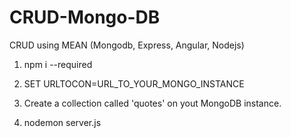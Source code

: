 # CRUD-Mongo-DB
CRUD using MEAN (Mongodb, Express, Angular, Nodejs)

1. npm i --required

2. SET URLTOCON=URL_TO_YOUR_MONGO_INSTANCE 

3. Create a collection called 'quotes' on yout MongoDB instance.

3. nodemon server.js



